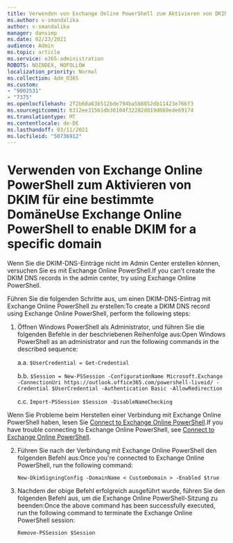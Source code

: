 ```yaml
---
title: Verwenden von Exchange Online PowerShell zum Aktivieren von DKIM für eine bestimmte Domäne
ms.author: v-smandalika
author: v-smandalika
manager: dansimp
ms.date: 02/23/2021
audience: Admin
ms.topic: article
ms.service: o365-administration
ROBOTS: NOINDEX, NOFOLLOW
localization_priority: Normal
ms.collection: Adm_O365
ms.custom:
- "9002531"
- "7375"
ms.openlocfilehash: 2f2b60a63b512bde794ba588852db11423e766f3
ms.sourcegitcommit: 6312ee31561db36104f32282d019d069ede69174
ms.translationtype: MT
ms.contentlocale: de-DE
ms.lasthandoff: 03/11/2021
ms.locfileid: "50736912"
---
```

# <a name="use-exchange-online-powershell-to-enable-dkim-for-a-specific-domain"></a><span data-ttu-id="efb94-102">Verwenden von Exchange Online PowerShell zum Aktivieren von DKIM für eine bestimmte Domäne</span><span class="sxs-lookup"><span data-stu-id="efb94-102">Use Exchange Online PowerShell to enable DKIM for a specific domain</span></span>

<span data-ttu-id="efb94-103">Wenn Sie die DKIM-DNS-Einträge nicht im Admin Center erstellen können, versuchen Sie es mit Exchange Online PowerShell.</span><span class="sxs-lookup"><span data-stu-id="efb94-103">If you can't create the DKIM DNS records in the admin center, try using Exchange Online PowerShell.</span></span> 

<span data-ttu-id="efb94-104">Führen Sie die folgenden Schritte aus, um einen DKIM-DNS-Eintrag mit Exchange Online PowerShell zu erstellen:</span><span class="sxs-lookup"><span data-stu-id="efb94-104">To create a DKIM DNS record using Exchange Online PowerShell, perform the following steps:</span></span>

1. <span data-ttu-id="efb94-105">Öffnen Windows PowerShell als Administrator, und führen Sie die folgenden Befehle in der beschriebenen Reihenfolge aus:</span><span class="sxs-lookup"><span data-stu-id="efb94-105">Open Windows PowerShell as an administrator and run the following commands in the described sequence:</span></span>

    <span data-ttu-id="efb94-106">a.</span><span class="sxs-lookup"><span data-stu-id="efb94-106">a.</span></span> `$UserCredential = Get-Credential`

    <span data-ttu-id="efb94-107">b.</span><span class="sxs-lookup"><span data-stu-id="efb94-107">b.</span></span> `$Session = New-PSSession -ConfigurationName Microsoft.Exchange -ConnectionUri https://outlook.office365.com/powershell-liveid/ -Credential $UserCredential -Authentication Basic -AllowRedirection`

    <span data-ttu-id="efb94-108">c.</span><span class="sxs-lookup"><span data-stu-id="efb94-108">c.</span></span> `Import-PSSession $Session -DisableNameChecking`
    
<span data-ttu-id="efb94-109">Wenn Sie Probleme beim Herstellen einer Verbindung mit Exchange Online PowerShell haben, lesen Sie [Connect to Exchange Online PowerShell](https://docs.microsoft.com/powershell/exchange/connect-to-exchange-online-powershell).</span><span class="sxs-lookup"><span data-stu-id="efb94-109">If you have trouble connecting to Exchange Online PowerShell, see [Connect to Exchange Online PowerShell](https://docs.microsoft.com/powershell/exchange/connect-to-exchange-online-powershell).</span></span>

2. <span data-ttu-id="efb94-110">Führen Sie nach der Verbindung mit Exchange Online PowerShell den folgenden Befehl aus:</span><span class="sxs-lookup"><span data-stu-id="efb94-110">Once you're connected to Exchange Online PowerShell, run the following command:</span></span>

    `New-DkimSigningConfig -DomainName < CustomDomain > -Enabled $true`

3. <span data-ttu-id="efb94-111">Nachdem der obige Befehl erfolgreich ausgeführt wurde, führen Sie den folgenden Befehl aus, um die Exchange Online PowerShell-Sitzung zu beenden:</span><span class="sxs-lookup"><span data-stu-id="efb94-111">Once the above command has been successfully executed, run the following command to terminate the Exchange Online PowerShell session:</span></span>

    `Remove-PSSession $Session` 



